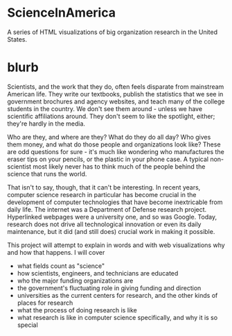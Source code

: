 # ScienceInAmerica
A series of HTML visualizations of big organization research in the United States.

# blurb

Scientists, and the work that they do, often feels disparate from mainstream American life. They write our textbooks, publish the statistics that we see in government brochures and agency websites, and teach many of the college students in the country. We don't see them around - unless we have scientific affiliations around. They don't seem to like the spotlight, either; they're hardly in the media.

Who are they, and where are they? What do they do all day? Who gives them money, and what do those people and organizations look like? These are odd questions for sure - it's much like wondering who manufactures the eraser tips on your pencils, or the plastic in your phone case. A typical non-scientist most likely never has to think much of the people behind the science that runs the world. 

That isn't to say, though, that it can't be interesting. In recent years, computer science research in particular has become crucial in the development of computer technologies that have become inextricable from daily life. The internet was a Department of Defense research project. Hyperlinked webpages were a university one, and so was Google. Today, research does not drive all technological innovation or even its daily maintenance, but it did (and still does) crucial work in making it possible.

This project will attempt to explain in words and with web visualizations why and how that happens. I will cover
- what fields count as "science"
- how scientists, engineers, and technicians are educated
- who the major funding organizations are
- the government's fluctuating role in giving funding and direction
- universities as the current centers for research, and the other kinds of places for research
- what the process of doing research is like 
- what research is like in computer science specifically, and why it is so special
